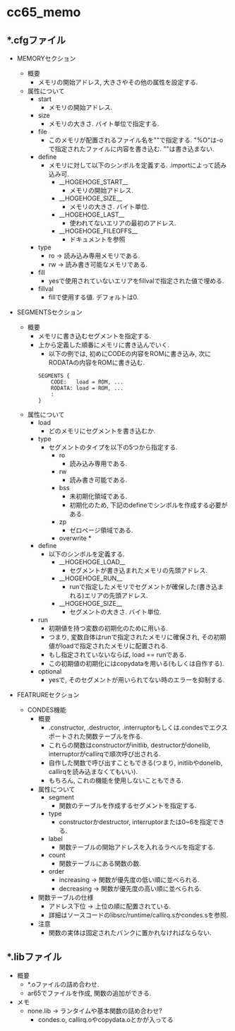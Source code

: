 # cc65_memo
## \*.cfgファイル
* MEMORYセクション
    * 概要
        * メモリの開始アドレス, 大きさやその他の属性を設定する.
    * 属性について
        * start
            * メモリの開始アドレス.
        * size
            * メモリの大きさ. バイト単位で指定する.
        * file
            * このメモリが配置されるファイル名を""で指定する.
            "%O"は-oで指定されたファイルに内容を書き込む. ""は書き込まない.
        * define
            * メモリに対して以下のシンボルを定義する. .importによって読み込み可.
                * \_\_HOGEHOGE_START\_\_
                    * メモリの開始アドレス.
                * \_\_HOGEHOGE_SIZE\_\_ 
                    * メモリの大きさ. バイト単位.
                * \_\_HOGEHOGE_LAST\_\_
                    * 使われてないエリアの最初のアドレス.
                * \_\_HOGEHOGE_FILEOFFS\_\_
                    * ドキュメントを参照
        * type
            * ro -> 読み込み専用メモリである.
            * rw -> 読み書き可能なメモリである.
        * fill
            * yesで使用されていないエリアをfillvalで指定された値で埋める.
        * fillval
            * fillで使用する値. デフォルトは0.


* SEGMENTSセクション
    * 概要
        * メモリに書き込むセグメントを指定する.
        * 上から定義した順番にメモリに書き込んでいく.
            * 以下の例では, 初めにCODEの内容をROMに書き込み, 次にRODATAの内容をROMに書き込む.
            ```
            SEGMENTS {
                CODE:   load = ROM, ...
                RODATA: load = ROM, ...
                :
            }
            ```
    * 属性について
        * load
            * どのメモリにセグメントを書き込むか.
        * type
            * セグメントのタイプを以下の5つから指定する.
                * ro
                    * 読み込み専用である.
                * rw
                    * 読み書き可能である.
                * bss
                    * 未初期化領域である.
                    * 初期化のため, 下記のdefineでシンボルを作成する必要がある.
                * zp
                    * ゼロページ領域である.
                * overwrite
                    * 
        * define
            * 以下のシンボルを定義する.
                * \_\_HOGEHOGE_LOAD\_\_
                    * セグメントが書き込まれたメモリの先頭アドレス.
                * \_\_HOGEHOGE_RUN\_\_
                    * runで指定したメモリでセグメントが確保した(書き込まれる)エリアの先頭アドレス.
                * \_\_HOGEHOGE_SIZE\_\_
                    * セグメントの大きさ. バイト単位.
        * run
            * 初期値を持つ変数の初期化のために用いる.
            * つまり, 変数自体はrunで指定されたメモリに確保され, その初期値がloadで指定されたメモリに配置される.
            * もし指定されていないならば, load == runである.
            * この初期値の初期化にはcopydataを用いる(もしくは自作する).
        * optional
            * yesで, そのセグメントが用いられてない時のエラーを抑制する.


* FEATRUREセクション
    * CONDES機能
        * 概要
            * .constructor, .destructor, .interruptorもしくは.condesでエクスポートされた関数テーブルを作る.
            * これらの関数はconstructorがinitlib, destructorがdonelib, interruptorがcallirqで順次呼び出される.
            * 自作した関数で呼び出すこともできる(つまり, initlibやdonelib, callirqを読み込まなくてもいい).
            * もちろん, これの機能を使用しないこともできる.
        * 属性について
            * segment
                * 関数のテーブルを作成するセグメントを指定する.
            * type
                * constructorかdestructor, interruptorまたは0~6を指定できる.
            * label
                * 関数テーブルの開始アドレスを入れるラベルを指定する.
            * count
                * 関数テーブルにある関数の数.
            * order
                * increasing -> 関数が優先度の低い順に並べられる.
                * decreasing -> 関数が優先度の高い順に並べられる.
        * 関数テーブルの仕様
            * アドレス下位 -> 上位の順に配置されている.
            * 詳細はソースコードのlibsrc/runtime/callirq.sかcondes.sを参照.
        * 注意
            * 関数の実体は固定されたバンクに置かれなければならない.




## \*.libファイル
* 概要
    * \*.oファイルの詰め合わせ.
    * ar65でファイルを作成, 関数の追加ができる.
* メモ
    * none.lib -> ランタイムや基本関数の詰め合わせ?
        * condes.o, callirq.oやcopydata.oとかが入ってる
